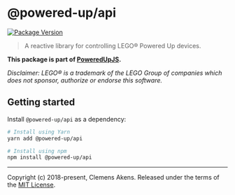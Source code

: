 # @powered-up/api

[![Package Version](https://img.shields.io/npm/v/@powered-up/api.svg)](https://yarnpkg.com/en/package/@powered-up/api)

> A reactive library for controlling LEGO® Powered Up devices.

**This package is part of
[PoweredUpJS](https://github.com/clebert/powered-up).**

_Disclaimer: LEGO® is a trademark of the LEGO Group of companies which does not
sponsor, authorize or endorse this software._

## Getting started

Install `@powered-up/api` as a dependency:

```sh
# Install using Yarn
yarn add @powered-up/api
```

```sh
# Install using npm
npm install @powered-up/api
```

---

Copyright (c) 2018-present, Clemens Akens. Released under the terms of the
[MIT License](https://github.com/clebert/powered-up/blob/master/LICENSE).
